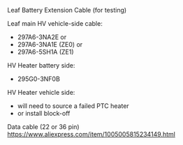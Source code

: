 Leaf Battery Extension Cable (for testing)

Leaf main HV vehicle-side cable:
- 297A6-3NA2E
or
- 297A6-3NA1E (ZE0)
or 
- 297A6-5SH1A (ZE1)

HV Heater battery side:
- 295G0-3NF0B

HV Heater vehicle side:
- will need to source a failed PTC heater
- or install block-off

Data cable (22 or 36 pin)
https://www.aliexpress.com/item/1005005815234149.html
